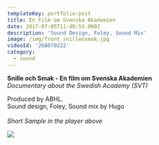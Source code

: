 ```yaml
---
templateKey: portfolio-post
title: En Film om Svenska Akademien
date: 2017-07-05T11:40:53.000Z
description: 'Sound Design, Foley, Sound Mix'
image: /img/front_snilleosmak.jpg
videoId: '268070222'
category:
  - sound
---
```

**Snille och Smak - En film om Svenska Akademien** \
_Documentary about the Swedish Academy (SVT)_

Produced by ABHL.\
Sound design, Foley, Sound mix by Hugo\
\
_Short Sample in the player above_

![](/img/svt.png)
